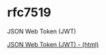 # rfc7519
JSON Web Token (JWT)

[JSON Web Token (JWT) - (html)](https://tools.ietf.org/html/rfc7519)
